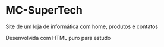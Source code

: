 # MC-SuperTech
<p>Site de um loja de informática com home, produtos e contatos</p>
<p>Desenvolvida com HTML puro para estudo</p>
